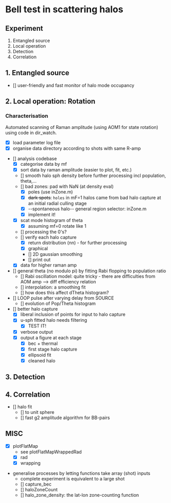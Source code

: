 # Bell test in scattering halos

## Experiment
1. Entangled source
2. Local operation
3. Detection
4. Correlation

## 1. Entangled source
- [] user-friendly and fast monitor of halo mode occupancy


## 2. Local operation: Rotation
### Characterisation
Automated scanning of Raman amplitude (using AOM1 for state rotation) using code in dir_watch.

- [x] load parameter log file
- [x] organise data directory according to shots with same R-amp
- [] analysis codebase
    - [x] categorise data by mf
    - [x] sort data by raman amplitude (easier to plot, fit, etc.)
    - [] smooth halo sph density before further processing incl population, theta,...
    - [] bad zones: pad with NaN (at density eval)
    	- [x] poles (use inZone.m)
    	- [x] ~~dark spots~~: `holes` in mF=1 halos came from bad halo capture at an initial radial culling stage
    	- [x] --spontaneous halo-- general region selector: inZone.m
        - [x] implement it!
    - [x] scat mode histogram of theta
    	- [x] assuming mf=0 rotate like 1
    - [] processing the 0's?
    - [] verify each halo capture
        - [x] return distribution (nn) - for further processing
        - [x] graphical
        - [] 2D gaussian smoothing
        - [] print out
    - [x] data for higher raman amp
- [] general theta (no modulo pi) by fitting Rabi flopping to population ratio
    - [] Rabi oscillation model: quite tricky - there are difficulties from AOM amp --> diff efficiency relation
    - [] interpolation: a smoothing fit
    - [] how does this affect dTheta histogram?
- [] LOOP pulse after varying delay from SOURCE
    - [] evolution of Pop/Theta histogram
- [] better halo capture
    - [x] liberal inclusion of points for input to halo capture
    - [x] u-sph fitted halo needs filtering
        - [x] TEST IT!
    - [x] verbose output
	- [x] output a figure at each stage
		- [x] bec + thermal
		- [x] first stage halo capture
		- [x] ellipsoid fit
		- [x] cleaned halo

## 3. Detection

## 4. Correlation
- [] halo fit
    - [] to unit sphere
    - [] fast g2 amplitude algorithm for BB-pairs
    

## MISC
- [x] plotFlatMap
    - see plotFlatMapWrappedRad
    - [x] rad
    - [x] wrapping
- generalise processes by letting functions take array (shot) inputs
    - complete experiment is equivalent to a large shot
    - [] capture_bec
    - [] haloZoneCount
    - [] halo_zone_density: the lat-lon zone-counting function

